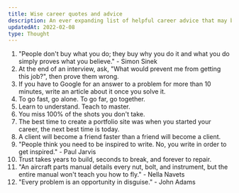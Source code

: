 ```yaml
---
title: Wise career quotes and advice
description: An ever expanding list of helpful career advice that may be novel to you.
updatedAt: 2022-02-08
type: Thought
---
```


1. "People don't buy what you do; they buy why you do it and what you do simply proves what you believe." - Simon Sinek
2. At the end of an interview, ask, "What would prevent me from getting this job?", then prove them wrong.
3. If you have to Google for an answer to a problem for more than 10 minutes, write an article about it once you solve it.
4. To go fast, go alone. To go far, go together.
5. Learn to understand. Teach to master.
6. You miss 100% of the shots you don't take.
7. The best time to create a portfolio site was when you started your career, the next best time is today.
8. A client will become a friend faster than a friend will become a client.
9. "People think you need to be inspired to write. No, you write in order to get inspired." - Paul Jarvis
10. Trust takes years to build, seconds to break, and forever to repair.
11. "An aircraft parts manual details every nut, bolt, and instrument, but the entire manual won't teach you how to fly." - Nella Navets
12. "Every problem is an opportunity in disguise." - John Adams
